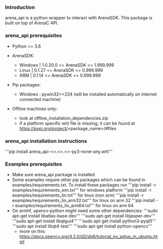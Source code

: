 ### Introduction
arena_api is a python wrapper to interact with ArenaSDK. 
This package is built on top of ArenaC API.


### arena_api prerequisites
  - Python >= 3.6
  - ArenaSDK:
    - Windows | 1.0.20.0  <= ArenaSDK <= 1.999.999
    - Linux   | 0.1.27 <= ArenaSDK <= 0.999.999
    - ARM     | 0.1.14  <= ArenaSDK <= 0.999.999
  - Pip packages:
    - Windows :
      pywin32==224 (will be installed automatically on internet connected machine)
  
  - Offline machines only:
    - look at offline_installation_dependencies.zip
    - if a platform specific whl file is missing, it can be found at 
      https://pypi.org/project/<package_name>/#files 

### arena_api installation instructions
  '''pip install arena_api-<>.<>.<>-py3-none-any.whl'''

### Examples prerequisites
  - Make sure arena_api package is installed
  - Some examples require other pip packages which can be
    found in examples/requirements.txt. To install these packages run
      '''pip install -r examples/requirements_win.txt''' for windows platform
      '''pip install -r examples/requirements_lin.txt''' for linux (non arm)
      '''pip install -r examples/requirements_lin_arm32.txt''' for linux on arm 32
      '''pip install -r examples/requirements_lin_arm64.txt''' for linux on arm 64
  - On armhf, opencv-python might need some other dependencies:
    '''sudo apt-get install libatlas-base-dev'''
    '''sudo apt-get install libjasper-dev'''
    '''sudo apt-get install libqtgui4'''
    '''sudo apt-get install python3-pyqt5'''
    '''sudo apt install libqt4-test'''
    '''sudo apt-get install python-opencv'''
    - more on this:
      https://docs.opencv.org/4.2.0/d2/de6/tutorial_py_setup_in_ubuntu.html